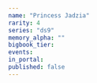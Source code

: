 ```yaml
---
name: "Princess Jadzia"
rarity: 4
series: "ds9"
memory_alpha: ""
bigbook_tier:
events:
in_portal:
published: false
---
```

